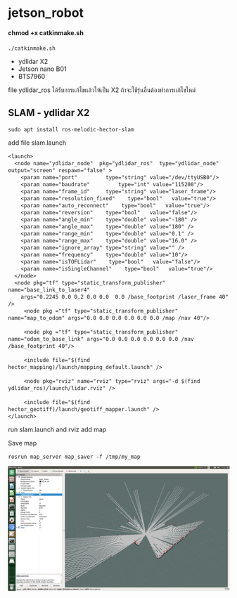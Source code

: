 # jetson_robot

#### chmod +x catkinmake.sh
```
./catkinmake.sh
```
- ydlidar X2
- Jetson nano B01
- BTS7960

file ydlidar_ros ได้รับการเเก้ไขเเล้วให้เป็น X2 ถ้าจะใช้รุ่นอื่นต้องทำการเเก้ไขใหม่
## SLAM - ydlidar X2
```
sudo apt install ros-melodic-hector-slam
```
add file slam.launch
```
<launch>
  <node name="ydlidar_node"  pkg="ydlidar_ros"  type="ydlidar_node" output="screen" respawn="false" >
    <param name="port"         type="string" value="/dev/ttyUSB0"/>  
    <param name="baudrate"         type="int" value="115200"/>  
    <param name="frame_id"     type="string" value="laser_frame"/>
    <param name="resolution_fixed"    type="bool"   value="true"/>
    <param name="auto_reconnect"    type="bool"   value="true"/>
    <param name="reversion"    type="bool"   value="false"/>
    <param name="angle_min"    type="double" value="-180" />
    <param name="angle_max"    type="double" value="180" />
    <param name="range_min"    type="double" value="0.1" />
    <param name="range_max"    type="double" value="16.0" />
    <param name="ignore_array" type="string" value="" />
    <param name="frequency"    type="double" value="10"/>
    <param name="isTOFLidar"    type="bool"   value="false"/>
    <param name="isSingleChannel"    type="bool"   value="true"/>
  </node>
  <node pkg="tf" type="static_transform_publisher" name="base_link_to_laser4"
    args="0.2245 0.0 0.2 0.0 0.0  0.0 /base_footprint /laser_frame 40" />
     <node pkg ="tf" type="static_transform_publisher" name="map_to_odom" args="0.0 0.0 0.0 0.0 0.0 0.0 /map /nav 40"/>

     <node pkg ="tf" type="static_transform_publisher" name="odom_to_base_link" args="0.0 0.0 0.0 0.0 0.0 0.0 /nav /base_footprint 40"/>

     <include file="$(find hector_mapping)/launch/mapping_default.launch" />

     <node pkg="rviz" name="rviz" type="rviz" args="-d $(find ydlidar_ros)/launch/lidar.rviz" />

     <include file="$(find hector_geotiff)/launch/geotiff_mapper.launch" />
</launch>
```
run slam.launch and rviz add map

Save map
```
rosrun map_server map_saver -f /tmp/my_map
```
<p align="center">
<img src="img/slam.png">
</p>
